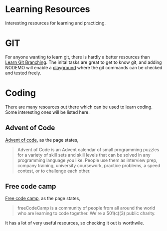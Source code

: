 # Learning Resources
Interesting resources for learning and practicing.


# GIT
For anyone wanting to learn git, there is hardly a better resources than [Learn Git Branching](https://learngitbranching.js.org/). The inital tasks are great to get to know git, and adding NODEMO will enable a [playground](https://learngitbranching.js.org/?NODEMO) where the git commands can be checked and tested freely.


# Coding

There are many resources out there which can be used to learn coding. Some interesting ones will be listed here.

## Advent of Code

[Advent of code](https://adventofcode.com/), as the page states,
> Advent of Code is an Advent calendar of small programming puzzles for a variety of skill sets and skill levels that can be solved in any programming language you like. People use them as interview prep, company training, university coursework, practice problems, a speed contest, or to challenge each other.

## Free code camp

[Free code camp](https://www.freecodecamp.org/), as the page states,
> freeCodeCamp is a community of people from all around the world who are learning to code together. We're a 501(c)(3) public charity.

It has a lot of very useful resources, so checking it out is worthwile.
